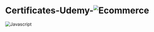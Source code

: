 # Certificates-Udemy-![Ecommerce](https://github.com/Parikshith-G/Certificates-Udemy-/assets/114581504/9d1f3a20-066d-4176-a44b-699bac801db3)
![Javascript](https://github.com/Parikshith-G/Certificates-Udemy-/assets/114581504/3ccbfed0-17c3-4cfd-802b-e280e98a12f5)
